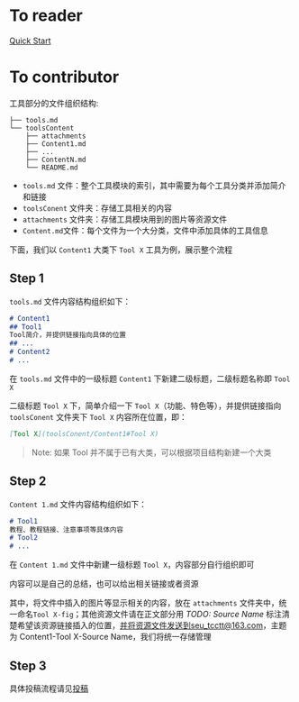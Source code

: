 # To reader

[Quick Start](../index)

# To contributor

工具部分的文件组织结构:

```
├── tools.md
└── toolsContent
    ├── attachments
    ├── Content1.md
    ├── ...
    ├── ContentN.md
    └── README.md
```

* `tools.md` 文件：整个工具模块的索引，其中需要为每个工具分类并添加简介和链接
* `toolsConent` 文件夹：存储工具相关的内容
* `attachments` 文件夹：存储工具模块用到的图片等资源文件
* `Content.md`文件：每个文件为一个大分类，文件中添加具体的工具信息

下面，我们以 `Content1` 大类下 `Tool X` 工具为例，展示整个流程

## Step 1

`tools.md` 文件内容结构组织如下：

```markdown
# Content1
## Tool1
Tool简介，并提供链接指向具体的位置
## ...
# Content2
# ...
```

在 `tools.md` 文件中的一级标题 `Content1` 下新建二级标题，二级标题名称即 `Tool X`

二级标题 `Tool X` 下，简单介绍一下 `Tool X`（功能、特色等），并提供链接指向 `toolsConent` 文件夹下 `Tool X` 内容所在位置，即：

````markdown
[Tool X](toolsConent/Content1#Tool X)
````

> Note: 如果 Tool 并不属于已有大类，可以根据项目结构新建一个大类

## Step 2

`Content 1.md` 文件内容结构组织如下：

```markdown
# Tool1
教程、教程链接、注意事项等具体内容
# Tool2
# ...
```

在 `Content 1.md` 文件中新建一级标题 `Tool X`，内容部分自行组织即可

内容可以是自己的总结，也可以给出相关链接或者资源

其中，将文件中插入的图片等显示相关的内容，放在 `attachments` 文件夹中，统一命名`Tool X-fig`；其他资源文件请在正文部分用 *TODO: Source Name* 标注清楚希望该资源链接插入的位置，并将资源文件发送到seu_tcctt@163.com，主题为 Content1-Tool X-Source Name，我们将统一存储管理

## Step 3

具体投稿流程请见[投稿](../contribute)

